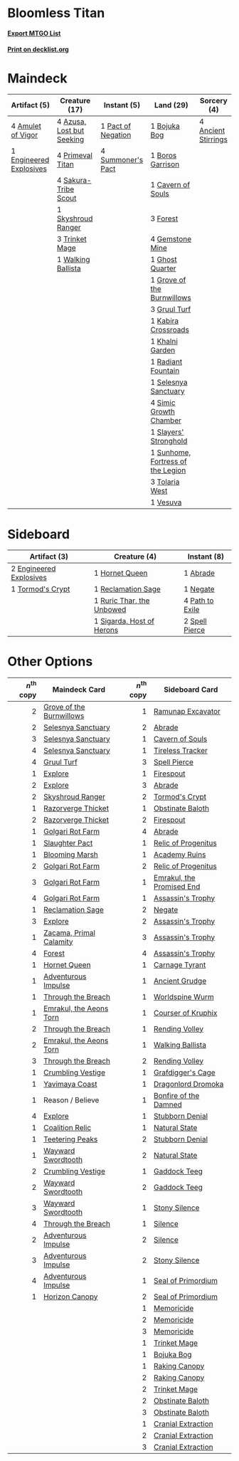 # Bloomless Titan

#### [Export MTGO List](../collection/Bloomless%20Titan/Bloomless%20Titan.txt)
#### [Print on decklist.org](http://decklist.org/?deckmain=4%09Amulet%20of%20Vigor%0A4%09Ancient%20Stirrings%0A4%09Azusa,%20Lost%20but%20Seeking%0A1%09Bojuka%20Bog%0A1%09Boros%20Garrison%0A1%09Cavern%20of%20Souls%0A1%09Engineered%20Explosives%0A3%09Forest%0A4%09Gemstone%20Mine%0A1%09Ghost%20Quarter%0A1%09Grove%20of%20the%20Burnwillows%0A3%09Gruul%20Turf%0A1%09Kabira%20Crossroads%0A1%09Khalni%20Garden%0A1%09Pact%20of%20Negation%0A4%09Primeval%20Titan%0A1%09Radiant%20Fountain%0A4%09Sakura-Tribe%20Scout%0A1%09Selesnya%20Sanctuary%0A4%09Simic%20Growth%20Chamber%0A1%09Skyshroud%20Ranger%0A1%09Slayers'%20Stronghold%0A4%09Summoner's%20Pact%0A1%09Sunhome,%20Fortress%20of%20the%20Legion%0A3%09Tolaria%20West%0A3%09Trinket%20Mage%0A1%09Vesuva%0A1%09Walking%20Ballista&deckside=1%09Abrade%0A2%09Engineered%20Explosives%0A1%09Hornet%20Queen%0A1%09Negate%0A4%09Path%20to%20Exile%0A1%09Reclamation%20Sage%0A1%09Ruric%20Thar,%20the%20Unbowed%0A1%09Sigarda,%20Host%20of%20Herons%0A2%09Spell%20Pierce%0A1%09Tormod's%20Crypt)
# Maindeck

|                                           Artifact (5)                                           |                                           Creature (17)                                            |                                         Instant (5)                                         |                                                 Land (29)                                                  |                                         Sorcery (4)                                          |
|--------------------------------------------------------------------------------------------------|----------------------------------------------------------------------------------------------------|---------------------------------------------------------------------------------------------|------------------------------------------------------------------------------------------------------------|----------------------------------------------------------------------------------------------|
|4 [Amulet of Vigor](http://gatherer.wizards.com/Pages/Card/Details.aspx?multiverseid=191577)      |4 [Azusa, Lost but Seeking](http://gatherer.wizards.com/Pages/Card/Details.aspx?multiverseid=442150)|1 [Pact of Negation](http://gatherer.wizards.com/Pages/Card/Details.aspx?multiverseid=370354)|1 [Bojuka Bog](http://gatherer.wizards.com/Pages/Card/Details.aspx?multiverseid=247536)                     |4 [Ancient Stirrings](http://gatherer.wizards.com/Pages/Card/Details.aspx?multiverseid=442148)|
|1 [Engineered Explosives](http://gatherer.wizards.com/Pages/Card/Details.aspx?multiverseid=370549)|4 [Primeval Titan](http://gatherer.wizards.com/Pages/Card/Details.aspx?multiverseid=397688)         |4 [Summoner's Pact](http://gatherer.wizards.com/Pages/Card/Details.aspx?multiverseid=370563) |1 [Boros Garrison](http://gatherer.wizards.com/Pages/Card/Details.aspx?multiverseid=205356)                 |                                                                                              |
|                                                                                                  |4 [Sakura-Tribe Scout](http://gatherer.wizards.com/Pages/Card/Details.aspx?multiverseid=74210)      |                                                                                             |1 [Cavern of Souls](http://gatherer.wizards.com/Pages/Card/Details.aspx?multiverseid=426057)                |                                                                                              |
|                                                                                                  |1 [Skyshroud Ranger](http://gatherer.wizards.com/Pages/Card/Details.aspx?multiverseid=4790)         |                                                                                             |3 [Forest](http://gatherer.wizards.com/Pages/Card/Details.aspx?multiverseid=439605)                         |                                                                                              |
|                                                                                                  |3 [Trinket Mage](http://gatherer.wizards.com/Pages/Card/Details.aspx?multiverseid=442777)           |                                                                                             |4 [Gemstone Mine](http://gatherer.wizards.com/Pages/Card/Details.aspx?multiverseid=4592)                    |                                                                                              |
|                                                                                                  |1 [Walking Ballista](http://gatherer.wizards.com/Pages/Card/Details.aspx?multiverseid=423848)       |                                                                                             |1 [Ghost Quarter](http://gatherer.wizards.com/Pages/Card/Details.aspx?multiverseid=430470)                  |                                                                                              |
|                                                                                                  |                                                                                                    |                                                                                             |1 [Grove of the Burnwillows](http://gatherer.wizards.com/Pages/Card/Details.aspx?multiverseid=438804)       |                                                                                              |
|                                                                                                  |                                                                                                    |                                                                                             |3 [Gruul Turf](http://gatherer.wizards.com/Pages/Card/Details.aspx?multiverseid=423544)                     |                                                                                              |
|                                                                                                  |                                                                                                    |                                                                                             |1 [Kabira Crossroads](http://gatherer.wizards.com/Pages/Card/Details.aspx?multiverseid=222762)              |                                                                                              |
|                                                                                                  |                                                                                                    |                                                                                             |1 [Khalni Garden](http://gatherer.wizards.com/Pages/Card/Details.aspx?multiverseid=423547)                  |                                                                                              |
|                                                                                                  |                                                                                                    |                                                                                             |1 [Radiant Fountain](http://gatherer.wizards.com/Pages/Card/Details.aspx?multiverseid=438810)               |                                                                                              |
|                                                                                                  |                                                                                                    |                                                                                             |1 [Selesnya Sanctuary](http://gatherer.wizards.com/Pages/Card/Details.aspx?multiverseid=423550)             |                                                                                              |
|                                                                                                  |                                                                                                    |                                                                                             |4 [Simic Growth Chamber](http://gatherer.wizards.com/Pages/Card/Details.aspx?multiverseid=397757)           |                                                                                              |
|                                                                                                  |                                                                                                    |                                                                                             |1 [Slayers' Stronghold](http://gatherer.wizards.com/Pages/Card/Details.aspx?multiverseid=240170)            |                                                                                              |
|                                                                                                  |                                                                                                    |                                                                                             |1 [Sunhome, Fortress of the Legion](http://gatherer.wizards.com/Pages/Card/Details.aspx?multiverseid=205363)|                                                                                              |
|                                                                                                  |                                                                                                    |                                                                                             |3 [Tolaria West](http://gatherer.wizards.com/Pages/Card/Details.aspx?multiverseid=416755)                   |                                                                                              |
|                                                                                                  |                                                                                                    |                                                                                             |1 [Vesuva](http://gatherer.wizards.com/Pages/Card/Details.aspx?multiverseid=287332)                         |                                                                                              |


# Sideboard

|                                           Artifact (3)                                           |                                            Creature (4)                                            |                                       Instant (8)                                        |
|--------------------------------------------------------------------------------------------------|----------------------------------------------------------------------------------------------------|------------------------------------------------------------------------------------------|
|2 [Engineered Explosives](http://gatherer.wizards.com/Pages/Card/Details.aspx?multiverseid=370549)|1 [Hornet Queen](http://gatherer.wizards.com/Pages/Card/Details.aspx?multiverseid=238141)           |1 [Abrade](http://gatherer.wizards.com/Pages/Card/Details.aspx?multiverseid=430772)       |
|1 [Tormod's Crypt](http://gatherer.wizards.com/Pages/Card/Details.aspx?multiverseid=389723)       |1 [Reclamation Sage](http://gatherer.wizards.com/Pages/Card/Details.aspx?multiverseid=430359)       |1 [Negate](http://gatherer.wizards.com/Pages/Card/Details.aspx?multiverseid=447135)       |
|                                                                                                  |1 [Ruric Thar, the Unbowed](http://gatherer.wizards.com/Pages/Card/Details.aspx?multiverseid=442205)|4 [Path to Exile](http://gatherer.wizards.com/Pages/Card/Details.aspx?multiverseid=370408)|
|                                                                                                  |1 [Sigarda, Host of Herons](http://gatherer.wizards.com/Pages/Card/Details.aspx?multiverseid=240033)|2 [Spell Pierce](http://gatherer.wizards.com/Pages/Card/Details.aspx?multiverseid=425876) |


# Other Options

|*n*<sup>th</sup> copy|                                           Maindeck Card                                           |*n*<sup>th</sup> copy|                                           Sideboard Card                                           |
|--------------------:|---------------------------------------------------------------------------------------------------|--------------------:|----------------------------------------------------------------------------------------------------|
|                    2|[Grove of the Burnwillows](http://gatherer.wizards.com/Pages/Card/Details.aspx?multiverseid=438804)|                    1|[Ramunap Excavator](http://gatherer.wizards.com/Pages/Card/Details.aspx?multiverseid=430818)        |
|                    2|[Selesnya Sanctuary](http://gatherer.wizards.com/Pages/Card/Details.aspx?multiverseid=423550)      |                    2|[Abrade](http://gatherer.wizards.com/Pages/Card/Details.aspx?multiverseid=430772)                   |
|                    3|[Selesnya Sanctuary](http://gatherer.wizards.com/Pages/Card/Details.aspx?multiverseid=423550)      |                    1|[Cavern of Souls](http://gatherer.wizards.com/Pages/Card/Details.aspx?multiverseid=426057)          |
|                    4|[Selesnya Sanctuary](http://gatherer.wizards.com/Pages/Card/Details.aspx?multiverseid=423550)      |                    1|[Tireless Tracker](http://gatherer.wizards.com/Pages/Card/Details.aspx?multiverseid=409997)         |
|                    4|[Gruul Turf](http://gatherer.wizards.com/Pages/Card/Details.aspx?multiverseid=423544)              |                    3|[Spell Pierce](http://gatherer.wizards.com/Pages/Card/Details.aspx?multiverseid=425876)             |
|                    1|[Explore](http://gatherer.wizards.com/Pages/Card/Details.aspx?multiverseid=425950)                 |                    1|[Firespout](http://gatherer.wizards.com/Pages/Card/Details.aspx?multiverseid=386289)                |
|                    2|[Explore](http://gatherer.wizards.com/Pages/Card/Details.aspx?multiverseid=425950)                 |                    3|[Abrade](http://gatherer.wizards.com/Pages/Card/Details.aspx?multiverseid=430772)                   |
|                    2|[Skyshroud Ranger](http://gatherer.wizards.com/Pages/Card/Details.aspx?multiverseid=4790)          |                    2|[Tormod's Crypt](http://gatherer.wizards.com/Pages/Card/Details.aspx?multiverseid=389723)           |
|                    1|[Razorverge Thicket](http://gatherer.wizards.com/Pages/Card/Details.aspx?multiverseid=209407)      |                    1|[Obstinate Baloth](http://gatherer.wizards.com/Pages/Card/Details.aspx?multiverseid=438745)         |
|                    2|[Razorverge Thicket](http://gatherer.wizards.com/Pages/Card/Details.aspx?multiverseid=209407)      |                    2|[Firespout](http://gatherer.wizards.com/Pages/Card/Details.aspx?multiverseid=386289)                |
|                    1|[Golgari Rot Farm](http://gatherer.wizards.com/Pages/Card/Details.aspx?multiverseid=397879)        |                    4|[Abrade](http://gatherer.wizards.com/Pages/Card/Details.aspx?multiverseid=430772)                   |
|                    1|[Slaughter Pact](http://gatherer.wizards.com/Pages/Card/Details.aspx?multiverseid=370457)          |                    1|[Relic of Progenitus](http://gatherer.wizards.com/Pages/Card/Details.aspx?multiverseid=205326)      |
|                    1|[Blooming Marsh](http://gatherer.wizards.com/Pages/Card/Details.aspx?multiverseid=417816)          |                    1|[Academy Ruins](http://gatherer.wizards.com/Pages/Card/Details.aspx?multiverseid=370424)            |
|                    2|[Golgari Rot Farm](http://gatherer.wizards.com/Pages/Card/Details.aspx?multiverseid=397879)        |                    2|[Relic of Progenitus](http://gatherer.wizards.com/Pages/Card/Details.aspx?multiverseid=205326)      |
|                    3|[Golgari Rot Farm](http://gatherer.wizards.com/Pages/Card/Details.aspx?multiverseid=397879)        |                    1|[Emrakul, the Promised End](http://gatherer.wizards.com/Pages/Card/Details.aspx?multiverseid=414295)|
|                    4|[Golgari Rot Farm](http://gatherer.wizards.com/Pages/Card/Details.aspx?multiverseid=397879)        |                    1|[Assassin's Trophy](http://gatherer.wizards.com/Pages/Card/Details.aspx?multiverseid=452902)        |
|                    1|[Reclamation Sage](http://gatherer.wizards.com/Pages/Card/Details.aspx?multiverseid=430359)        |                    2|[Negate](http://gatherer.wizards.com/Pages/Card/Details.aspx?multiverseid=447135)                   |
|                    3|[Explore](http://gatherer.wizards.com/Pages/Card/Details.aspx?multiverseid=425950)                 |                    2|[Assassin's Trophy](http://gatherer.wizards.com/Pages/Card/Details.aspx?multiverseid=452902)        |
|                    1|[Zacama, Primal Calamity](http://gatherer.wizards.com/Pages/Card/Details.aspx?multiverseid=439836) |                    3|[Assassin's Trophy](http://gatherer.wizards.com/Pages/Card/Details.aspx?multiverseid=452902)        |
|                    4|[Forest](http://gatherer.wizards.com/Pages/Card/Details.aspx?multiverseid=439605)                  |                    4|[Assassin's Trophy](http://gatherer.wizards.com/Pages/Card/Details.aspx?multiverseid=452902)        |
|                    1|[Hornet Queen](http://gatherer.wizards.com/Pages/Card/Details.aspx?multiverseid=238141)            |                    1|[Carnage Tyrant](http://gatherer.wizards.com/Pages/Card/Details.aspx?multiverseid=435334)           |
|                    1|[Adventurous Impulse](http://gatherer.wizards.com/Pages/Card/Details.aspx?multiverseid=443041)     |                    1|[Ancient Grudge](http://gatherer.wizards.com/Pages/Card/Details.aspx?multiverseid=425913)           |
|                    1|[Through the Breach](http://gatherer.wizards.com/Pages/Card/Details.aspx?multiverseid=430684)      |                    1|[Worldspine Wurm](http://gatherer.wizards.com/Pages/Card/Details.aspx?multiverseid=253575)          |
|                    1|[Emrakul, the Aeons Torn](http://gatherer.wizards.com/Pages/Card/Details.aspx?multiverseid=397905) |                    1|[Courser of Kruphix](http://gatherer.wizards.com/Pages/Card/Details.aspx?multiverseid=442153)       |
|                    2|[Through the Breach](http://gatherer.wizards.com/Pages/Card/Details.aspx?multiverseid=430684)      |                    1|[Rending Volley](http://gatherer.wizards.com/Pages/Card/Details.aspx?multiverseid=394663)           |
|                    2|[Emrakul, the Aeons Torn](http://gatherer.wizards.com/Pages/Card/Details.aspx?multiverseid=397905) |                    1|[Walking Ballista](http://gatherer.wizards.com/Pages/Card/Details.aspx?multiverseid=423848)         |
|                    3|[Through the Breach](http://gatherer.wizards.com/Pages/Card/Details.aspx?multiverseid=430684)      |                    2|[Rending Volley](http://gatherer.wizards.com/Pages/Card/Details.aspx?multiverseid=394663)           |
|                    1|[Crumbling Vestige](http://gatherer.wizards.com/Pages/Card/Details.aspx?multiverseid=407680)       |                    1|[Grafdigger's Cage](http://gatherer.wizards.com/Pages/Card/Details.aspx?multiverseid=426046)        |
|                    1|[Yavimaya Coast](http://gatherer.wizards.com/Pages/Card/Details.aspx?multiverseid=398566)          |                    1|[Dragonlord Dromoka](http://gatherer.wizards.com/Pages/Card/Details.aspx?multiverseid=394547)       |
|                    1|Reason / Believe                                                                                   |                    1|[Bonfire of the Damned](http://gatherer.wizards.com/Pages/Card/Details.aspx?multiverseid=425916)    |
|                    4|[Explore](http://gatherer.wizards.com/Pages/Card/Details.aspx?multiverseid=425950)                 |                    1|[Stubborn Denial](http://gatherer.wizards.com/Pages/Card/Details.aspx?multiverseid=386673)          |
|                    1|[Coalition Relic](http://gatherer.wizards.com/Pages/Card/Details.aspx?multiverseid=442212)         |                    1|[Natural State](http://gatherer.wizards.com/Pages/Card/Details.aspx?multiverseid=407646)            |
|                    1|[Teetering Peaks](http://gatherer.wizards.com/Pages/Card/Details.aspx?multiverseid=234715)         |                    2|[Stubborn Denial](http://gatherer.wizards.com/Pages/Card/Details.aspx?multiverseid=386673)          |
|                    1|[Wayward Swordtooth](http://gatherer.wizards.com/Pages/Card/Details.aspx?multiverseid=439807)      |                    2|[Natural State](http://gatherer.wizards.com/Pages/Card/Details.aspx?multiverseid=407646)            |
|                    2|[Crumbling Vestige](http://gatherer.wizards.com/Pages/Card/Details.aspx?multiverseid=407680)       |                    1|[Gaddock Teeg](http://gatherer.wizards.com/Pages/Card/Details.aspx?multiverseid=140188)             |
|                    2|[Wayward Swordtooth](http://gatherer.wizards.com/Pages/Card/Details.aspx?multiverseid=439807)      |                    2|[Gaddock Teeg](http://gatherer.wizards.com/Pages/Card/Details.aspx?multiverseid=140188)             |
|                    3|[Wayward Swordtooth](http://gatherer.wizards.com/Pages/Card/Details.aspx?multiverseid=439807)      |                    1|[Stony Silence](http://gatherer.wizards.com/Pages/Card/Details.aspx?multiverseid=425850)            |
|                    4|[Through the Breach](http://gatherer.wizards.com/Pages/Card/Details.aspx?multiverseid=430684)      |                    1|[Silence](http://gatherer.wizards.com/Pages/Card/Details.aspx?multiverseid=370578)                  |
|                    2|[Adventurous Impulse](http://gatherer.wizards.com/Pages/Card/Details.aspx?multiverseid=443041)     |                    2|[Silence](http://gatherer.wizards.com/Pages/Card/Details.aspx?multiverseid=370578)                  |
|                    3|[Adventurous Impulse](http://gatherer.wizards.com/Pages/Card/Details.aspx?multiverseid=443041)     |                    2|[Stony Silence](http://gatherer.wizards.com/Pages/Card/Details.aspx?multiverseid=425850)            |
|                    4|[Adventurous Impulse](http://gatherer.wizards.com/Pages/Card/Details.aspx?multiverseid=443041)     |                    1|[Seal of Primordium](http://gatherer.wizards.com/Pages/Card/Details.aspx?multiverseid=425960)       |
|                    1|[Horizon Canopy](http://gatherer.wizards.com/Pages/Card/Details.aspx?multiverseid=438806)          |                    2|[Seal of Primordium](http://gatherer.wizards.com/Pages/Card/Details.aspx?multiverseid=425960)       |
|                     |                                                                                                   |                    1|[Memoricide](http://gatherer.wizards.com/Pages/Card/Details.aspx?multiverseid=215103)               |
|                     |                                                                                                   |                    2|[Memoricide](http://gatherer.wizards.com/Pages/Card/Details.aspx?multiverseid=215103)               |
|                     |                                                                                                   |                    3|[Memoricide](http://gatherer.wizards.com/Pages/Card/Details.aspx?multiverseid=215103)               |
|                     |                                                                                                   |                    1|[Trinket Mage](http://gatherer.wizards.com/Pages/Card/Details.aspx?multiverseid=442777)             |
|                     |                                                                                                   |                    1|[Bojuka Bog](http://gatherer.wizards.com/Pages/Card/Details.aspx?multiverseid=247536)               |
|                     |                                                                                                   |                    1|[Raking Canopy](http://gatherer.wizards.com/Pages/Card/Details.aspx?multiverseid=158691)            |
|                     |                                                                                                   |                    2|[Raking Canopy](http://gatherer.wizards.com/Pages/Card/Details.aspx?multiverseid=158691)            |
|                     |                                                                                                   |                    2|[Trinket Mage](http://gatherer.wizards.com/Pages/Card/Details.aspx?multiverseid=442777)             |
|                     |                                                                                                   |                    2|[Obstinate Baloth](http://gatherer.wizards.com/Pages/Card/Details.aspx?multiverseid=438745)         |
|                     |                                                                                                   |                    3|[Obstinate Baloth](http://gatherer.wizards.com/Pages/Card/Details.aspx?multiverseid=438745)         |
|                     |                                                                                                   |                    1|[Cranial Extraction](http://gatherer.wizards.com/Pages/Card/Details.aspx?multiverseid=80281)        |
|                     |                                                                                                   |                    2|[Cranial Extraction](http://gatherer.wizards.com/Pages/Card/Details.aspx?multiverseid=80281)        |
|                     |                                                                                                   |                    3|[Cranial Extraction](http://gatherer.wizards.com/Pages/Card/Details.aspx?multiverseid=80281)        |

